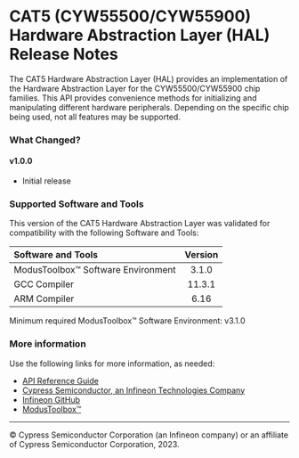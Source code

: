 # CAT5 (CYW55500/CYW55900) Hardware Abstraction Layer (HAL) Release Notes
The CAT5 Hardware Abstraction Layer (HAL) provides an implementation of the Hardware Abstraction Layer for the CYW55500/CYW55900 chip families. This API provides convenience methods for initializing and manipulating different hardware peripherals. Depending on the specific chip being used, not all features may be supported.

### What Changed?
#### v1.0.0
* Initial release

### Supported Software and Tools
This version of the CAT5 Hardware Abstraction Layer was validated for compatibility with the following Software and Tools:

| Software and Tools                        | Version |
| :---                                      | :----:  |
| ModusToolbox™ Software Environment        | 3.1.0   |
| GCC Compiler                              | 11.3.1  |
| ARM Compiler                              | 6.16    |

Minimum required ModusToolbox™ Software Environment: v3.1.0

### More information
Use the following links for more information, as needed:
* [API Reference Guide](https://infineon.github.io/mtb-hal-cat5/html/modules.html)
* [Cypress Semiconductor, an Infineon Technologies Company](http://www.cypress.com)
* [Infineon GitHub](https://github.com/infineon)
* [ModusToolbox™](https://www.cypress.com/products/modustoolbox-software-environment)

---
© Cypress Semiconductor Corporation (an Infineon company) or an affiliate of Cypress Semiconductor Corporation, 2023.
